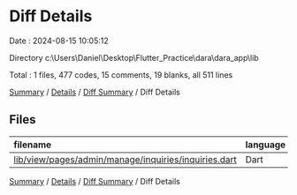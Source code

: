 # Diff Details

Date : 2024-08-15 10:05:12

Directory c:\\Users\\Daniel\\Desktop\\Flutter_Practice\\dara\\dara_app\\lib

Total : 1 files,  477 codes, 15 comments, 19 blanks, all 511 lines

[Summary](results.md) / [Details](details.md) / [Diff Summary](diff.md) / Diff Details

## Files
| filename | language | code | comment | blank | total |
| :--- | :--- | ---: | ---: | ---: | ---: |
| [lib/view/pages/admin/manage/inquiries/inquiries.dart](/lib/view/pages/admin/manage/inquiries/inquiries.dart) | Dart | 477 | 15 | 19 | 511 |

[Summary](results.md) / [Details](details.md) / [Diff Summary](diff.md) / Diff Details
